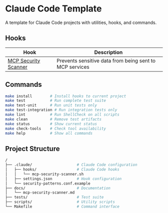 # Claude Code Template

A template for Claude Code projects with utilities, hooks, and commands.

## Hooks

| Hook | Description |
|------|-------------|
| [MCP Security Scanner](docs/mcp-security-scanner.md) | Prevents sensitive data from being sent to MCP services |

## Commands

```bash
make install        # Install hooks to current project
make test           # Run complete test suite
make test-unit      # Run unit tests only
make test-integration # Run integration tests only
make lint           # Run ShellCheck on all scripts
make clean          # Remove test artifacts
make status         # Show current status
make check-tools    # Check tool availability
make help           # Show all commands
```

## Project Structure

```bash
/
├── .claude/                    # Claude Code configuration
│   ├── hooks/                  # Claude Code hooks
│   │   └── mcp-security-scanner.sh
│   ├── settings.json           # Hook configuration
│   └── security-patterns.conf.example
├── docs/                       # Documentation
│   └── mcp-security-scanner.md
├── tests/                      # Test suite
├── scripts/                    # Utility scripts
└── Makefile                    # Command interface
```

